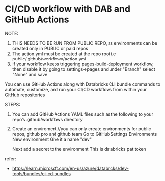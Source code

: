 # CI/CD workflow with DAB and GitHub Actions

NOTE: 
1. THIS NEEDS TO BE RUN FROM PUBLIC REPO, as environments can be created only in PUBLIC or paid repos
2. The action.yml must be created at the repo root i.e public/.github/workflows/action.yml
3. If your workflow keeps triggering pages-build-deployment workflow, then disable it by going to settings->pages and under "Branch" select "None" and save

You can use GitHub Actions along with Databricks CLI bundle commands to automate, customize, and run your CI/CD workflows from within your GitHub repositories

STEPS:
1. You can add GitHub Actions YAML files such as the following to your repo’s .github/workflows directory
2. Create an enviroment //you can only create environments for public repos, github pro and github team
   Go to GitHub
   Settings
   Environments
   New environment
   Give it a name "dev"

   Next 
   add a secret to the environment
   This is databricks pat token
   



refer:
* https://learn.microsoft.com/en-us/azure/databricks/dev-tools/bundles/ci-cd-bundles